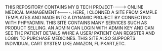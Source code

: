 THIS REPOSITORY CONTAINS MY B TECH PROJECT----> ONLINE MEDICAL MANAGEMENT<----. 
HERE, I CLONNED A SITE FROM SAMPLE TEMPLATES AND MADE INTO A DYNAMIC PROJECT BY CONNECTING WITH PHPYADMIN.
THIS SITE CONTAINS MANY SERVICES SUCH AS PRODUCT SELLING. AN ADMIN CAN LOGIN WITH ADMIN KEY AND CAN SEE THE PATIENT DETAILS WHRE A USER/ PATIENT CAN REGISTER AND LOGIN TO PURCHASE MEDICINES.
THIS SITE ALSO SUPPORTS  INDIVIDUAL CART SYSTEM LIKE AMAZON, FLIPKART,ETC.
